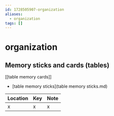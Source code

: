 ```yaml
---
id: 1728505907-organization
aliases:
  - organization
tags: []
---
```


# organization

## Memory sticks and cards (tables)

[[table memory cards]]

- [table memory sticks](table memory sticks.md)

| Location | Key | Note |
| -------- | --- | ---- |
| x        | x   | x    |
